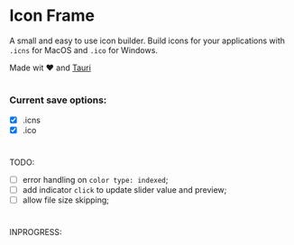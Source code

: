 # Icon Frame

A small and easy to use icon builder. Build icons for your applications with `.icns` for MacOS and `.ico` for Windows.

Made wit ❤️ and [Tauri](https://github.com/tauri-apps/tauri)

#

### Current save options:

- [x] .icns
- [x] .ico

#

TODO:
- [ ] error handling on `color type: indexed`;
- [ ] add indicator `click` to update slider value and preview;
- [ ] allow file size skipping;

#

INPROGRESS: